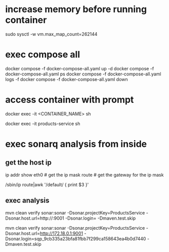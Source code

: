 # increase memory before running container
sudo sysctl -w vm.max_map_count=262144

# exec compose all
docker compose -f docker-compose-all.yaml up -d
docker compose -f docker-compose-all.yaml ps
docker compose -f docker-compose-all.yaml logs -f
docker compose -f docker-compose-all.yaml down


# access container with prompt
docker exec -it <CONTAINER_NAME> sh

docker exec -it products-service sh

# exec sonarq analysis from inside 
## get the host ip
ip addr show eth0 # get the ip mask
route # get the gateway for the ip mask

/sbin/ip route|awk '/default/ { print $3 }'


## exec analysis
mvn clean verify sonar:sonar -Dsonar.projectKey=ProductsService -Dsonar.host.url=http://<IP>:9001 -Dsonar.login=<token> -Dmaven.test.skip

mvn clean verify sonar:sonar -Dsonar.projectKey=ProductsService -Dsonar.host.url=http://172.18.0.1:9001 -Dsonar.login=sqp_9cb335a23bfa81fbb7f299ca158643ea4b0d7440 -Dmaven.test.skip